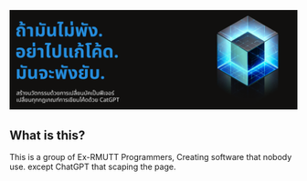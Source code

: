 ![Ex-RMUTT-Crazy-Devs Banner](https://github.com/Ex-RMUTT-Crazy-Devs/.github/blob/main/images/banner.png) 

## What is this?

This is a group of Ex-RMUTT Programmers, Creating software that nobody use. except ChatGPT that scaping the page.
